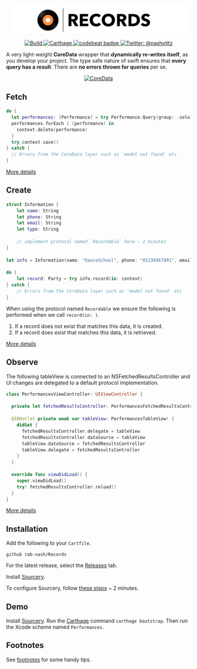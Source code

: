 <p align="center">
    <img src="Logo.png" width="480" max-width="90%" alt="Records" />
</p>

<p align="center">
    <a href="https://travis-ci.org/rob-nash/Records">
        <img src="https://travis-ci.org/rob-nash/Records.svg?branch=master" alt="Build"/>
    </a>
    <a href="https://img.shields.io/badge/carthage-compatible-brightgreen.svg">
        <img src="https://img.shields.io/badge/carthage-compatible-brightgreen.svg" alt="Carthage"/>
    </a>
    <a href="https://codebeat.co/projects/github-com-rob-nash-records-master">
    	<img alt="codebeat badge" src="https://codebeat.co/badges/94dfa117-7d48-451d-bff9-81117efe5032"/>
    </a>
    <a href="https://twitter.com/nashytitz">
        <img src="https://img.shields.io/badge/contact-@nashytitz-blue.svg?style=flat" alt="Twitter: @nashytitz"/>
    </a>
</p>

A very light-weight **CoreData** wrapper that **dynamically re-writes itself**, as you develop your project. The type safe nature of swift ensures that **every query has a result**. There are **no errors thrown for queries** per se.

<p align="center">
<a href="https://developer.apple.com/library/content/documentation/Cocoa/Conceptual/CoreData/KeyConcepts.html">
<img src="https://i.imgur.com/WRlhnlK.png" alt="CoreData" />
</a>
</p>

## Fetch

```swift
do {
  let performances: [Performance] = try Performance.Query(group: .solo).all(in: context)
  performances.forEach { (performance) in
    context.delete(performance)
  }
  try context.save()
} catch {
  // Errors from the CoreData layer such as 'model not found' etc
}
```

[More details](https://github.com/rob-nash/Records/wiki/Fetching)

## Create

```swift
struct Information {
    let name: String
    let phone: String
    let email: String
    let type: String

    // implement protocol named `Recordable` here ~ 2 minutes
}

let info = Information(name: "DanceSchool", phone: "01234567891", email: "dance@school.com", type: "School")

do {
    let record: Party = try info.record(in: context)
} catch {
    // Errors from the CoreData layer such as 'model not found' etc
}
```

When using the protocol named `Recordable` we ensure the following is performed when we call `record(in: )`.

1. If a record does not exist that matches this data, it is created.
2. If a record does exist that matches this data, it is retrieved.

[More details](https://github.com/rob-nash/Records/wiki/Create)

## Observe

The following tableView is connected to an NSFetchedResultsController and UI changes are delegated to a default protocol implementation.

```swift
class PerformancesViewController: UIViewController {
  
  private let fetchedResultsController: PerformancesFetchedResultsController!
  
  @IBOutlet private weak var tableView: PerformancesTableView! {
    didSet {
      fetchedResultsController.delegate = tableView
      fetchedResultsController.dataSource = tableView
      tableView.dataSource = fetchedResultsController
      tableView.delegate = fetchedResultsController
    }
  }
  
  override func viewDidLoad() {
    super.viewDidLoad()
    try! fetchedResultsController.reload()
  } 
}
```

[More details](https://github.com/rob-nash/Records/wiki/Observe)

## Installation

Add the following to your `Cartfile`.

```
github rob-nash/Records
```

For the latest release, select the [Releases](https://github.com/rob-nash/Records/releases) tab.

Install [Sourcery](http://brewformulas.org/sourcery).

To configure Sourcery, follow [these steps](https://github.com/rob-nash/Records/wiki/Setting-up-Sourcery) ~ 2 minutes.

## Demo

Install [Sourcery](http://brewformulas.org/sourcery). Run the [Carthage](http://brewformulas.org/carthage) command `carthage bootstrap`. Then run the Xcode scheme named `Performances`.

## Footnotes

See [footnotes](https://github.com/rob-nash/Records/wiki/Footnotes) for some handy tips.
